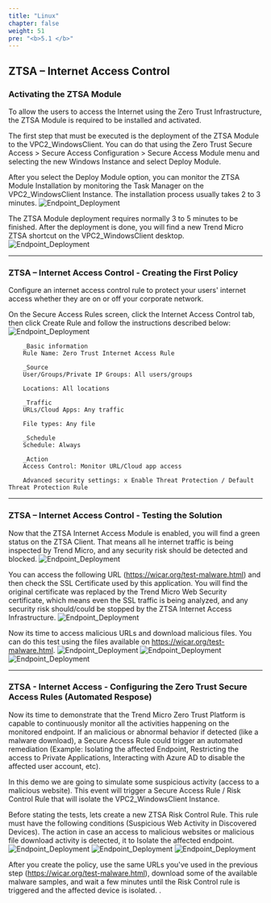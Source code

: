 ```yaml
---
title: "Linux"
chapter: false
weight: 51
pre: "<b>5.1 </b>"
---
```

## ZTSA – Internet Access Control 

### Activating the ZTSA Module
To allow the users to access the Internet using the Zero Trust Infrastructure, the ZTSA Module is required to be installed and activated. 

The first step that must be executed is the deployment of the ZTSA Module to the VPC2_WindowsClient. You can do that using the Zero Trust Secure Access > Secure Access Configuration > Secure Access Module menu and selecting the new Windows Instance and select Deploy Module.

After you select the Deploy Module option, you can monitor the ZTSA Module Installation by monitoring the Task Manager on the VPC2_WindowsClient Instance. The installation process usually takes 2 to 3 minutes.
![Endpoint_Deployment](/images/ztsa-module.png)

The ZTSA Module deployment requires normally 3 to 5 minutes to be finished. After the deployment is done, you will find a new Trend Micro ZTSA shortcut on the VPC2_WindowsClient desktop.
![Endpoint_Deployment](/images/ztsa-module-desktop.png)

---

### ZTSA – Internet Access Control - Creating the First Policy
Configure an internet access control rule to protect your users' internet access whether they are on or off your corporate network.

On the Secure Access Rules screen, click the Internet Access Control tab, then click Create Rule and follow the instructions described below:
![Endpoint_Deployment](/images/ztsa-internet1.png)

        _Basic information
        Rule Name: Zero Trust Internet Access Rule

        _Source
        User/Groups/Private IP Groups: All users/groups

        Locations: All locations

        _Traffic
        URLs/Cloud Apps: Any traffic

        File types: Any file

        _Schedule
        Schedule: Always

        _Action
        Access Control: Monitor URL/Cloud app access

        Advanced security settings: x Enable Threat Protection / Default Threat Protection Rule

---


### ZTSA – Internet Access Control - Testing the Solution
Now that the ZTSA Internet Access Module is enabled, you will find a green status on the ZTSA Client. That means all he internet traffic is being inspected by Trend Micro, and any security risk should be detected and blocked.
![Endpoint_Deployment](/images/ztsa-internet-status.png)

You can access the following URL (https://wicar.org/test-malware.html) and then check the SSL Certificate used by this application. You will find the original certificate was replaced by the Trend Micro Web Security certificate, which means even the SSL traffic is being analyzed, and any security risk should/could be stopped by the ZTSA Internet Access Infrastructure.
![Endpoint_Deployment](/images/ztsa-internet-2.png)

Now its time to access malicious URLs and download malicious files. You can do this test using the files available on https://wicar.org/test-malware.html. 
![Endpoint_Deployment](/images/ztsa-internet-3.png)
![Endpoint_Deployment](/images/ztsa-internet-4.png)
![Endpoint_Deployment](/images/ztsa-internet-5.png)

---
### ZTSA - Internet Access - Configuring the Zero Trust Secure Access Rules (Automated Respose)
Now its time to demonstrate that the Trend Micro Zero Trust Platform is capable to continuously monitor all the activities happening on the monitored endpoint. If an malicious or abnormal behavior if detected (like a malware download), a Secure Access Rule could trigger an automated remediation (Example: Isolating the affected Endpoint, Restricting the access to Private Applications, Interacting with Azure AD to disable the affected user account, etc).

In this demo we are going to simulate some suspicious activity (access to a malicious website). This event will trigger a Secure Access Rule / Risk Control Rule that will isolate the VPC2_WindowsClient Instance.

Before stating the tests, lets create a new ZTSA Risk Control Rule. This rule must have the following conditions (Suspicious Web Activity in Discovered Devices). The action in case an access to malicious websites or malicious file download activity is detected, it to Isolate the affected endpoint.
![Endpoint_Deployment](/images/ztsa-internet-6.png)
![Endpoint_Deployment](/images/ztsa-internet-7.png)
![Endpoint_Deployment](/images/ztsa-internet-8.png)

After you create the policy, use the same URLs you've used in the previous step (https://wicar.org/test-malware.html), download some of the available malware samples, and wait a few minutes until the Risk Control rule is triggered and the affected device is isolated.
.